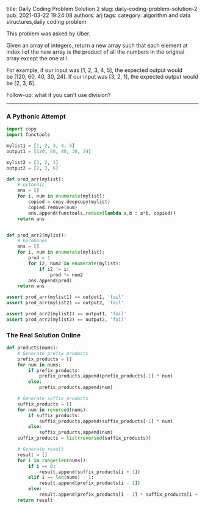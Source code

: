 title: Daily Coding Problem Solution 2
slug: daily-coding-problem-solution-2
pub: 2021-03-22 19:24:08
authors: arj
tags: 
category: algorithm and data structures,daily coding problem

This problem was asked by Uber.

Given an array of integers, return a new array such that each element at index i of the new array is the product of all the numbers in the original array except the one at i.

For example, if our input was [1, 2, 3, 4, 5], the expected output would be [120, 60, 40, 30, 24]. If our input was [3, 2, 1], the expected output would be [2, 3, 6].

Follow-up: what if you can't use division?



---


### A Pythonic Attempt



```python
import copy
import functools

mylist1 = [1, 2, 3, 4, 5]
output1 = [120, 60, 40, 30, 24]

mylist2 = [3, 2, 1]
output2 = [2, 3, 6]

def prod_arr(mylist):
    # pythonic
    ans = []
    for i, num in enumerate(mylist):
        copied = copy.deepcopy(mylist)
        copied.remove(num)
        ans.append(functools.reduce(lambda a,b : a*b, copied))
    return ans


def prod_arr2(mylist):
    # barebones
    ans = []
    for i, num in enumerate(mylist):
        prod = 1
        for i2, num2 in enumerate(mylist):
            if i2 != i:
                prod *= num2
        ans.append(prod)
    return ans

assert prod_arr(mylist1) == output1, 'fail'
assert prod_arr(mylist2) == output2, 'fail'

assert prod_arr2(mylist1) == output1, 'fail'
assert prod_arr2(mylist2) == output2, 'fail'

```

### The Real Solution Online



```python
def products(nums):
    # Generate prefix products
    prefix_products = []
    for num in nums:
        if prefix_products:
            prefix_products.append(prefix_products[-1] * num)
        else:
            prefix_products.append(num)

    # Generate suffix products
    suffix_products = []
    for num in reversed(nums):
        if suffix_products:
            suffix_products.append(suffix_products[-1] * num)
        else:
            suffix_products.append(num)
    suffix_products = list(reversed(suffix_products))

    # Generate result
    result = []
    for i in range(len(nums)):
        if i == 0:
            result.append(suffix_products[i + 1])
        elif i == len(nums) - 1:
            result.append(prefix_products[i - 1])
        else:
            result.append(prefix_products[i - 1] * suffix_products[i + 1])
    return result

```

